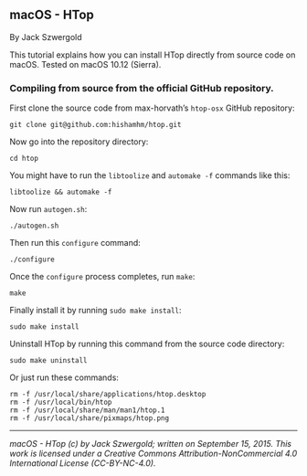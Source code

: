 ## macOS - HTop

By Jack Szwergold

This tutorial explains how you can install HTop directly from source code on macOS. Tested on macOS 10.12 (Sierra).

### Compiling from source from the official GitHub repository.

First clone the source code from max-horvath’s `htop-osx` GitHub repository:

	git clone git@github.com:hishamhm/htop.git
	
Now go into the repository directory:

	cd htop

You might have to run the `libtoolize` and `automake -f` commands like this:

	libtoolize && automake -f

Now run `autogen.sh`:

	./autogen.sh
	
Then run this `configure` command:

	./configure
	
Once the `configure` process completes, run `make`:

	make
	
Finally install it by running `sudo make install`:

	sudo make install

Uninstall HTop by running this command from the source code directory:

	sudo make uninstall

Or just run these commands:

	rm -f /usr/local/share/applications/htop.desktop
	rm -f /usr/local/bin/htop
	rm -f /usr/local/share/man/man1/htop.1
	rm -f /usr/local/share/pixmaps/htop.png

***

*macOS - HTop (c) by Jack Szwergold; written on September 15, 2015. This work is licensed under a Creative Commons Attribution-NonCommercial 4.0 International License (CC-BY-NC-4.0).*